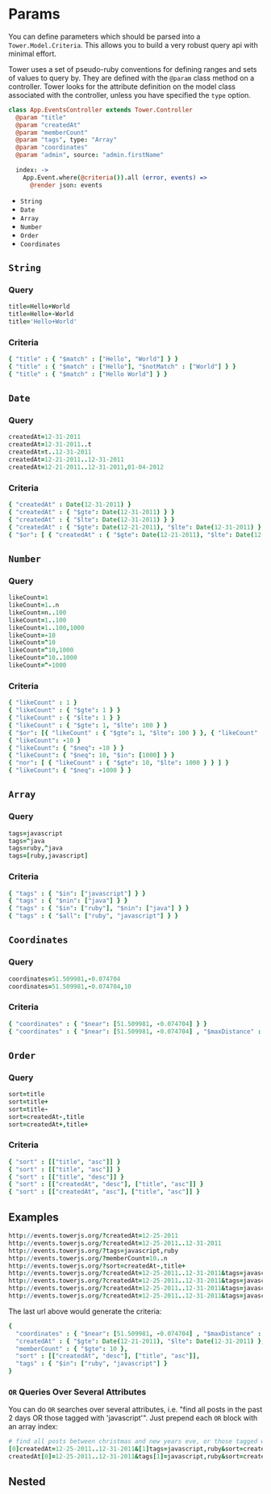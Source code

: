 # Params

You can define parameters which should be parsed into a `Tower.Model.Criteria`.  This allows you to build a very robust query api with minimal effort.

Tower uses a set of pseudo-ruby conventions for defining ranges and sets of values to query by.  They are defined with the `@param` class method on a controller.  Tower looks for the attribute definition on the model class associated with the controller, unless you have specified the `type` option.

``` coffeescript
class App.EventsController extends Tower.Controller
  @param "title"
  @param "createdAt"
  @param "memberCount"
  @param "tags", type: "Array"
  @param "coordinates"
  @param "admin", source: "admin.firstName"
  
  index: ->
    App.Event.where(@criteria()).all (error, events) =>
      @render json: events
```

- `String`
- `Date`
- `Array`
- `Number`
- `Order`
- `Coordinates`

## `String`

### Query

``` coffeescript
title=Hello+World
title=Hello+-World
title='Hello+World'
```

### Criteria

``` coffeescript
{ "title" : { "$match" : ["Hello", "World"] } }
{ "title" : { "$match" : ["Hello"], "$notMatch" : ["World"] } }
{ "title" : { "$match" : ["Hello World"] } }
```

## `Date`

### Query

``` coffeescript
createdAt=12-31-2011
createdAt=12-31-2011..t
createdAt=t..12-31-2011
createdAt=12-21-2011..12-31-2011
createdAt=12-21-2011..12-31-2011,01-04-2012
```

### Criteria

``` coffeescript
{ "createdAt" : Date(12-31-2011) }
{ "createdAt" : { "$gte": Date(12-31-2011) } }
{ "createdAt" : { "$lte": Date(12-31-2011) } }
{ "createdAt" : { "$gte": Date(12-21-2011), "$lte": Date(12-31-2011) } }
{ "$or": [ { "createdAt" : { "$gte": Date(12-21-2011), "$lte": Date(12-31-2011) } }, { "createdAt" : Date(01-04-2012) } ] }
```

## `Number`

### Query

``` coffeescript
likeCount=1
likeCount=1..n
likeCount=n..100
likeCount=1..100
likeCount=1..100,1000
likeCount=-10
likeCount=^10
likeCount=^10,1000
likeCount=^10..1000
likeCount=^-1000
```

### Criteria

``` coffeescript
{ "likeCount" : 1 }
{ "likeCount" : { "$gte": 1 } }
{ "likeCount" : { "$lte": 1 } }
{ "likeCount" : { "$gte": 1, "$lte": 100 } }
{ "$or": [{ "likeCount" : { "$gte": 1, "$lte": 100 } }, { "likeCount" : 1000 }] }
{ "likeCount": -10 }
{ "likeCount": { "$neq": -10 } }
{ "likeCount": { "$neq": 10, "$in": [1000] } }
{ "nor": [ { "likeCount" : { "$gte": 10, "$lte": 1000 } } ] }
{ "likeCount": { "$neq": -1000 } }
```

## `Array`

### Query

``` coffeescript
tags=javascript
tags=^java
tags=ruby,^java
tags=[ruby,javascript]
```

### Criteria

``` coffeescript
{ "tags" : { "$in": ["javascript"] } }
{ "tags" : { "$nin": ["java"] } }
{ "tags" : { "$in": ["ruby"], "$nin": ["java"] } }
{ "tags" : { "$all": ["ruby", "javascript"] } }
```

## `Coordinates`

### Query

``` coffeescript
coordinates=51.509981,-0.074704
coordinates=51.509981,-0.074704,10
```

### Criteria

``` coffeescript
{ "coordinates" : { "$near": [51.509981, -0.074704] } }
{ "coordinates" : { "$near": [51.509981, -0.074704] , "$maxDistance" : 10 } }
```

## `Order`

### Query

``` coffeescript
sort=title
sort=title+
sort=title-
sort=createdAt-,title
sort=createdAt+,title+
```

### Criteria

``` coffeescript
{ "sort" : [["title", "asc"]] }
{ "sort" : [["title", "asc"]] }
{ "sort" : [["title", "desc"]] }
{ "sort" : [["createdAt", "desc"], ["title", "asc"]] }
{ "sort" : [["createdAt", "asc"], ["title", "asc"]] }
```

## Examples

``` coffeescript
http://events.towerjs.org/?createdAt=12-25-2011
http://events.towerjs.org/?createdAt=12-25-2011..12-31-2011
http://events.towerjs.org/?tags=javascript,ruby
http://events.towerjs.org/?memberCount=10..n
http://events.towerjs.org/?sort=createdAt-,title+
http://events.towerjs.org/?createdAt=12-25-2011..12-31-2011&tags=javascript,ruby
http://events.towerjs.org/?createdAt=12-25-2011..12-31-2011&tags=javascript,ruby&sort=createdAt-,title+
http://events.towerjs.org/?createdAt=12-25-2011..12-31-2011&tags=javascript,ruby&memberCount=10..n&sort=createdAt-,title+
http://events.towerjs.org/?createdAt=12-25-2011..12-31-2011&tags=javascript,ruby&memberCount=10..n&coordinates=51.509981,-0.074704,10&sort=createdAt-,title+
```

The last url above would generate the criteria:

``` coffeescript
{ 
  "coordinates" : { "$near": [51.509981, -0.074704] , "$maxDistance" : 10 },
  "createdAt" : { "$gte": Date(12-21-2011), "$lte": Date(12-31-2011) },
  "memberCount" : { "$gte": 10 },
  "sort" : [["createdAt", "desc"], ["title", "asc"]], 
  "tags" : { "$in": ["ruby", "javascript"] }
}
```

### `OR` Queries Over Several Attributes

You can do `OR` searches over several attributes, i.e. "find all posts in the past 2 days OR those tagged with 'javascript'".  Just prepend each `OR` block with an array index:

``` coffeescript
# find all posts between christmas and new years eve, or those tagged with "javascript" and "ruby", then sort by date and title
[0]createdAt=12-25-2011..12-31-2011&[1]tags=javascript,ruby&sort=createdAt-,title+
createdAt[0]=12-25-2011..12-31-2011&tags[1]=javascript,ruby&sort=createdAt-,title+
```

## Nested